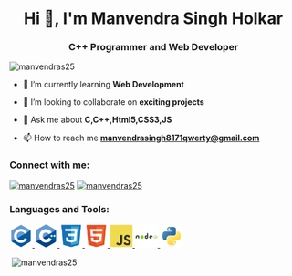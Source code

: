  <h1 align="center">Hi 👋, I'm Manvendra Singh Holkar</h1>
<h3 align="center">C++ Programmer and Web Developer</h3>

<p align="left"> <img src="https://komarev.com/ghpvc/?username=manvendras25&label=Profile%20views&color=0e75b6&style=flat" alt="manvendras25" /> </p>

- 🌱 I’m currently learning **Web Development**

- 👯 I’m looking to collaborate on **exciting projects**

- 💬 Ask me about **C,C++,Html5,CSS3,JS**

- 📫 How to reach me **manvendrasingh8171qwerty@gmail.com**

<h3 align="left">Connect with me:</h3>
<p align="left">
<a href="https://www.linkedin.com/in/manvendra-singh-30b179225/" target="blank"><img align="center" src="https://raw.githubusercontent.com/rahuldkjain/github-profile-readme-generator/master/src/images/icons/Social/linked-in-alt.svg" alt="manvendras25" height="30" width="40" /></a> <a href="https://www.instagram.com/manvendra_holkar/" target="blank"><img align="center" src="https://raw.githubusercontent.com/rahuldkjain/github-profile-readme-generator/master/src/images/icons/Social/instagram.svg" alt="manvendras25" height="30" width="40" /></a>
</p>

<h3 align="left">Languages and Tools:</h3>
<p align="left">  <a href="https://www.cprogramming.com/" target="_blank"> <img src="https://raw.githubusercontent.com/devicons/devicon/master/icons/c/c-original.svg" alt="c" width="40" height="40"/> </a>  <a href="https://www.w3schools.com/cpp/" target="_blank"> <img src="https://raw.githubusercontent.com/devicons/devicon/master/icons/cplusplus/cplusplus-original.svg" alt="cplusplus" width="40" height="40"/> </a> <a href="https://www.w3.org/Style/CSS/Overview.en.html" target="_blank"> <img src="https://raw.githubusercontent.com/devicons/devicon/master/icons/css3/css3-original.svg" alt="CSS3" width="40" height="40"/> </a> <a href="https://html.com/" target="_blank"> <img src="https://raw.githubusercontent.com/devicons/devicon/master/icons/html5/html5-original.svg" alt="html5" width="40" height="40"/> </a> <a href="https://developer.mozilla.org/en-US/docs/Web/JavaScript" target="_blank"> <img src="https://raw.githubusercontent.com/devicons/devicon/master/icons/javascript/javascript-original.svg" alt="javascript" width="40" height="40"/> </a>  <a href="https://nodejs.org" target="_blank"> <img src="https://raw.githubusercontent.com/devicons/devicon/master/icons/nodejs/nodejs-original-wordmark.svg" alt="nodejs" width="40" height="40"/> </a>  <a href="https://www.python.org" target="_blank"> <img src="https://raw.githubusercontent.com/devicons/devicon/master/icons/python/python-original.svg" alt="python" width="40" height="40"/> </a> 



<p>&nbsp;<img align="center" src="https://github-readme-stats.vercel.app/api?username=manvendras25&show_icons=true&locale=en" alt="manvendras25" /></p>
